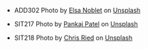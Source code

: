 - ADD302 Photo by <a href="https://unsplash.com/@elsanoblet?utm_source=unsplash&utm_medium=referral&utm_content=creditCopyText">Elsa Noblet</a> on <a href="https://unsplash.com/photos/5KD5PmZEfcg?utm_source=unsplash&utm_medium=referral&utm_content=creditCopyText">Unsplash</a>

- SIT217 Photo by <a href="https://unsplash.com/@pankajpatel?utm_source=unsplash&utm_medium=referral&utm_content=creditCopyText">Pankaj Patel</a> on <a href="https://unsplash.com/photos/1IW4HQuauSU?utm_source=unsplash&utm_medium=referral&utm_content=creditCopyText">Unsplash</a>
- SIT218 Photo by <a href="https://unsplash.com/@cdr6934?utm_source=unsplash&utm_medium=referral&utm_content=creditCopyText">Chris Ried</a> on <a href="https://unsplash.com/photos/ieic5Tq8YMk?utm_source=unsplash&utm_medium=referral&utm_content=creditCopyText">Unsplash</a>
  
